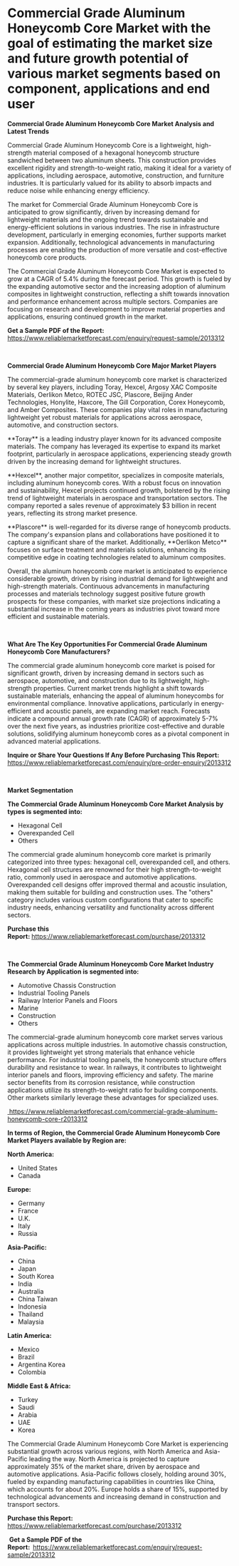 <p><h1>Commercial Grade Aluminum Honeycomb Core Market with the goal of estimating the market size and future growth potential of various market segments based on component, applications and end user</h1></p><p><strong>Commercial Grade Aluminum Honeycomb Core Market Analysis and Latest Trends</strong></p>
<p><p>Commercial Grade Aluminum Honeycomb Core is a lightweight, high-strength material composed of a hexagonal honeycomb structure sandwiched between two aluminum sheets. This construction provides excellent rigidity and strength-to-weight ratio, making it ideal for a variety of applications, including aerospace, automotive, construction, and furniture industries. It is particularly valued for its ability to absorb impacts and reduce noise while enhancing energy efficiency.</p><p>The market for Commercial Grade Aluminum Honeycomb Core is anticipated to grow significantly, driven by increasing demand for lightweight materials and the ongoing trend towards sustainable and energy-efficient solutions in various industries. The rise in infrastructure development, particularly in emerging economies, further supports market expansion. Additionally, technological advancements in manufacturing processes are enabling the production of more versatile and cost-effective honeycomb core products.</p><p>The Commercial Grade Aluminum Honeycomb Core Market is expected to grow at a CAGR of 5.4% during the forecast period. This growth is fueled by the expanding automotive sector and the increasing adoption of aluminum composites in lightweight construction, reflecting a shift towards innovation and performance enhancement across multiple sectors. Companies are focusing on research and development to improve material properties and applications, ensuring continued growth in the market.</p></p>
<p><strong>Get a Sample PDF of the Report:&nbsp;</strong> <a href="https://www.reliablemarketforecast.com/enquiry/request-sample/2013312?utm_campaign=950&utm_medium=2&utm_source=Github&utm_content=ia&utm_term=15042025&utm_id=commercial-grade-aluminum-honeycomb-core">https://www.reliablemarketforecast.com/enquiry/request-sample/2013312</a></p>
<p>&nbsp;</p>
<p><strong>Commercial Grade Aluminum Honeycomb Core Major Market Players</strong></p>
<p><p>The commercial-grade aluminum honeycomb core market is characterized by several key players, including Toray, Hexcel, Argosy XAC Composite Materials, Oerlikon Metco, ROTEC JSC, Plascore, Beijing Ander Technologies, Honylite, Haxcore, The Gill Corporation, Corex Honeycomb, and Amber Composites. These companies play vital roles in manufacturing lightweight yet robust materials for applications across aerospace, automotive, and construction sectors.</p><p>**Toray** is a leading industry player known for its advanced composite materials. The company has leveraged its expertise to expand its market footprint, particularly in aerospace applications, experiencing steady growth driven by the increasing demand for lightweight structures. </p><p>**Hexcel**, another major competitor, specializes in composite materials, including aluminum honeycomb cores. With a robust focus on innovation and sustainability, Hexcel projects continued growth, bolstered by the rising trend of lightweight materials in aerospace and transportation sectors. The company reported a sales revenue of approximately $3 billion in recent years, reflecting its strong market presence.</p><p>**Plascore** is well-regarded for its diverse range of honeycomb products. The company's expansion plans and collaborations have positioned it to capture a significant share of the market. Additionally, **Oerlikon Metco** focuses on surface treatment and materials solutions, enhancing its competitive edge in coating technologies related to aluminum composites.</p><p>Overall, the aluminum honeycomb core market is anticipated to experience considerable growth, driven by rising industrial demand for lightweight and high-strength materials. Continuous advancements in manufacturing processes and materials technology suggest positive future growth prospects for these companies, with market size projections indicating a substantial increase in the coming years as industries pivot toward more efficient and sustainable materials.</p></p>
<p>&nbsp;</p>
<p><strong>What Are The Key Opportunities For Commercial Grade Aluminum Honeycomb Core Manufacturers?</strong></p>
<p><p>The commercial grade aluminum honeycomb core market is poised for significant growth, driven by increasing demand in sectors such as aerospace, automotive, and construction due to its lightweight, high-strength properties. Current market trends highlight a shift towards sustainable materials, enhancing the appeal of aluminum honeycombs for environmental compliance. Innovative applications, particularly in energy-efficient and acoustic panels, are expanding market reach. Forecasts indicate a compound annual growth rate (CAGR) of approximately 5-7% over the next five years, as industries prioritize cost-effective and durable solutions, solidifying aluminum honeycomb cores as a pivotal component in advanced material applications.</p></p>
<p><strong>Inquire or Share Your Questions If Any Before Purchasing This Report:</strong> <a href="https://www.reliablemarketforecast.com/enquiry/pre-order-enquiry/2013312?utm_campaign=950&utm_medium=2&utm_source=Github&utm_content=ia&utm_term=15042025&utm_id=commercial-grade-aluminum-honeycomb-core">https://www.reliablemarketforecast.com/enquiry/pre-order-enquiry/2013312</a></p>
<p>&nbsp;</p>
<p><strong>Market Segmentation</strong></p>
<p><strong>The Commercial Grade Aluminum Honeycomb Core Market Analysis by types is segmented into:</strong></p>
<p><ul><li>Hexagonal Cell</li><li>Overexpanded Cell</li><li>Others</li></ul></p>
<p><p>The commercial grade aluminum honeycomb core market is primarily categorized into three types: hexagonal cell, overexpanded cell, and others. Hexagonal cell structures are renowned for their high strength-to-weight ratio, commonly used in aerospace and automotive applications. Overexpanded cell designs offer improved thermal and acoustic insulation, making them suitable for building and construction uses. The "others" category includes various custom configurations that cater to specific industry needs, enhancing versatility and functionality across different sectors.</p></p>
<p><strong>Purchase this Report:&nbsp;</strong><a href="https://www.reliablemarketforecast.com/purchase/2013312?utm_campaign=950&utm_medium=2&utm_source=Github&utm_content=ia&utm_term=15042025&utm_id=commercial-grade-aluminum-honeycomb-core">https://www.reliablemarketforecast.com/purchase/2013312</a></p>
<p>&nbsp;</p>
<p><strong>The Commercial Grade Aluminum Honeycomb Core Market Industry Research by Application is segmented into:</strong></p>
<p><ul><li>Automotive Chassis Construction</li><li>Industrial Tooling Panels</li><li>Railway Interior Panels and Floors</li><li>Marine</li><li>Construction</li><li>Others</li></ul></p>
<p><p>The commercial-grade aluminum honeycomb core market serves various applications across multiple industries. In automotive chassis construction, it provides lightweight yet strong materials that enhance vehicle performance. For industrial tooling panels, the honeycomb structure offers durability and resistance to wear. In railways, it contributes to lightweight interior panels and floors, improving efficiency and safety. The marine sector benefits from its corrosion resistance, while construction applications utilize its strength-to-weight ratio for building components. Other markets similarly leverage these advantages for specialized uses.</p></p>
<p><a href="https://www.reliablemarketforecast.com/commercial-grade-aluminum-honeycomb-core-r2013312?utm_campaign=950&utm_medium=2&utm_source=Github&utm_content=ia&utm_term=15042025&utm_id=commercial-grade-aluminum-honeycomb-core">&nbsp;https://www.reliablemarketforecast.com/commercial-grade-aluminum-honeycomb-core-r2013312</a></p>
<p><strong>In terms of Region, the Commercial Grade Aluminum Honeycomb Core Market Players available by Region are:</strong></p>
<p>
    <p> <strong> North America: </strong>
        <ul>
            <li>United States</li>
            <li>Canada</li>
        </ul>
        </p> 
    <p> <strong> Europe: </strong>
        <ul>
            <li>Germany</li>
            <li>France</li>
            <li>U.K.</li>
            <li>Italy</li>
            <li>Russia</li>
        </ul>
        </p> 
    <p> <strong> Asia-Pacific: </strong>
        <ul>
            <li>China</li>
            <li>Japan</li>
            <li>South Korea</li>
            <li>India</li>
            <li>Australia</li>
            <li>China Taiwan</li>
            <li>Indonesia</li>
            <li>Thailand</li>
            <li>Malaysia</li>
        </ul>
        </p> 
    <p> <strong> Latin America: </strong>
        <ul>
            <li>Mexico</li>
            <li>Brazil</li>
            <li>Argentina Korea</li>
            <li>Colombia</li>
        </ul>
        </p> 
    <p> <strong> Middle East & Africa: </strong>
        <ul>
            <li>Turkey</li>
            <li>Saudi</li>
            <li>Arabia</li>
            <li>UAE</li>
            <li>Korea</li>
        </ul>
    </p>
    </p>
<p><p>The Commercial Grade Aluminum Honeycomb Core Market is experiencing substantial growth across various regions, with North America and Asia-Pacific leading the way. North America is projected to capture approximately 35% of the market share, driven by aerospace and automotive applications. Asia-Pacific follows closely, holding around 30%, fueled by expanding manufacturing capabilities in countries like China, which accounts for about 20%. Europe holds a share of 15%, supported by technological advancements and increasing demand in construction and transport sectors.</p></p>
<p><strong>Purchase this Report: </strong><a href="https://www.reliablemarketforecast.com/purchase/2013312?utm_campaign=950&utm_medium=2&utm_source=Github&utm_content=ia&utm_term=15042025&utm_id=commercial-grade-aluminum-honeycomb-core">https://www.reliablemarketforecast.com/purchase/2013312</a></p>
<p>&nbsp;<strong>Get a Sample PDF of the Report:&nbsp;&nbsp;</strong><a href="https://www.reliablemarketforecast.com/enquiry/request-sample/2013312?utm_campaign=950&utm_medium=2&utm_source=Github&utm_content=ia&utm_term=15042025&utm_id=commercial-grade-aluminum-honeycomb-core">https://www.reliablemarketforecast.com/enquiry/request-sample/2013312</a></p>
<p><strong></strong></p>
<p><p></p><p></p><p></p></p>